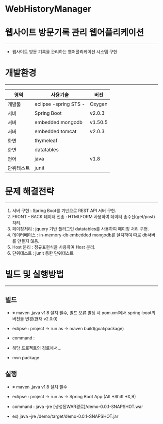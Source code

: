# WebHistoryManager

# 웹사이트 방문기록 관리 웹어플리케이션
---------------

- 웹사이트 방문 기록을 관리하는 웹어플리케이션 시스템 구현 


# 개발환경
---------------

| 영역 | 사용기술 | 버전 |
|------|---------|------|
| 개발툴 | eclipse -spring STS - | Oxygen |
| 서버 | Spring Boot | v2.0.3 |
| 서버 | embedded mongodb| v1.50.5 |
| 서버 | embedded tomcat | v2.0.3 |
| 화면 | thymeleaf |  |
| 화면 | datatables |  |
|언어  | java  |v1.8|
|단위테스트 | junit | |

# 문제 해결전략
---------------
1. 서버 구현 : Spring Boot를 기반으로 REST API 서버 구현.
2. FRONT - BACK 데이터 전송 : HTMLFORM 사용하여 데이터 송수신(get/post) 처리.
3. 페이징처리 : jquery 기반 플러그인 datatables를 사용하여  페이징 처리 구현.
4. 데이터베이스 : in-memory-db embedded mongodb를 설치하여 따로 db서버를 만들지 않음.
5. Host 분리 : 정규표현식을 사용하여 Host 분리.
6. 단위테스트 : junit 통한 단위테스트 


# 빌드 및 실행방법
---------------

 빌드
 -----------------
 - ※ maven ,java v1.8 설치 필수, 빌드 오류 발생 시 pom.xml에서 spring-boot의 버전을 변경(현재 v2.0.0)
 - eclipse : project -> run as -> maven build(goal:package)
 
 
 - command : 
 - 해당 프로젝트의 경로에서...
 - mvn package

실행 
---------------
- ※ maven ,java v1.8 설치 필수
- eclipse : project -> run as -> Spring Boot App  (Alt +Shift +X,B)
 
 
- command : java -jre [생성된WAR경로]/demo-0.0.1-SNAPSHOT.war
- ex) java -jre /demo/target/demo-0.0.1-SNAPSHOT.jar
